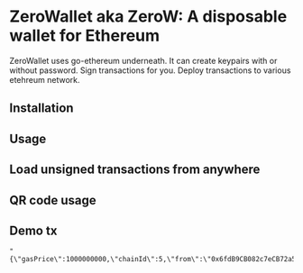 # ZeroWallet aka ZeroW: A disposable wallet for Ethereum
ZeroWallet uses go-ethereum underneath. It can create keypairs with or without password. Sign transactions for you. Deploy transactions to various etehreum network.

## Installation

## Usage

## Load unsigned transactions from anywhere

## QR code usage

## Demo tx
```
"{\"gasPrice\":1000000000,\"chainId\":5,\"from\":\"0x6fdB9CB082c7eCB72a59A3e5D82A5bA8E187dd39\",\"gas\":0,\"nonce\":5,\"value\":2,\"to\":\"0x1ae1AED6eBa7Ebee6039b383f1Be3C5C141D3bC5\",\"data\":\"0xa9059cbb000000000000000000000000af6d1826fdc87a6f12b015f12629f35b5b46024c0000000000000000000000000000000000000000000000000000000000000002\"}"
```